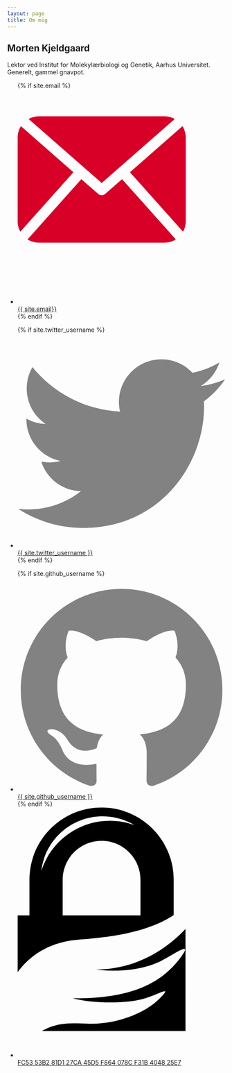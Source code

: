 ```yaml
---
layout: page
title: Om mig
---
```

## Morten Kjeldgaard
Lektor ved Institut for Molekylærbiologi og Genetik, Aarhus
Universitet. Generelt, gammel gnavpot.


<ul class="social-media-list">

{% if site.email %}
<li>
    <a href="mailto:{{ site.email }}">
        <span class="icon">
            <svg viewBox="0 0 600 600">
                <path fill="#D80027" d="M485.211,363.906c0,10.637-2.992,20.498-7.785,29.174L324.225,221.67l151.54-132.584   c5.895,9.355,9.446,20.344,9.446,32.219V363.906z M242.606,252.793l210.863-184.5c-8.653-4.737-18.397-7.642-28.908-7.642H60.651   c-10.524,0-20.271,2.905-28.889,7.642L242.606,252.793z M301.393,241.631l-48.809,42.734c-2.855,2.487-6.41,3.729-9.978,3.729   c-3.57,0-7.125-1.242-9.98-3.729l-48.82-42.736L28.667,415.23c9.299,5.834,20.197,9.329,31.983,9.329h363.911   c11.784,0,22.687-3.495,31.983-9.329L301.393,241.631z M9.448,89.085C3.554,98.44,0,109.429,0,121.305v242.602   c0,10.637,2.978,20.498,7.789,29.174l153.183-171.44L9.448,89.085z" />
            </svg>
        </span>
        <span class="username">{{ site.email}}</span>
    </a>
</li>
{% endif %}

{% if site.twitter_username %}
<li>
    <a href="https://twitter.com/{{ site.twitter_username }}">
        <span class="icon  icon--twitter">
            <svg viewBox="0 0 16 16">
                <path fill="#828282" d="M15.969,3.058c-0.586,0.26-1.217,0.436-1.878,0.515c0.675-0.405,1.194-1.045,1.438-1.809 c-0.632,0.375-1.332,0.647-2.076,0.793c-0.596-0.636-1.446-1.033-2.387-1.033c-1.806,0-3.27,1.464-3.27,3.27 c0,0.256,0.029,0.506,0.085,0.745C5.163,5.404,2.753,4.102,1.14,2.124C0.859,2.607,0.698,3.168,0.698,3.767 c0,1.134,0.577,2.135,1.455,2.722C1.616,6.472,1.112,6.325,0.671,6.08c0,0.014,0,0.027,0,0.041c0,1.584,1.127,2.906,2.623,3.206 C3.02,9.402,2.731,9.442,2.433,9.442c-0.211,0-0.416-0.021-0.615-0.059c0.416,1.299,1.624,2.245,3.055,2.271 c-1.119,0.877-2.529,1.4-4.061,1.4c-0.264,0-0.524-0.015-0.78-0.046c1.447,0.928,3.166,1.469,5.013,1.469 c6.015,0,9.304-4.983,9.304-9.304c0-0.142-0.003-0.283-0.009-0.423C14.976,4.29,15.531,3.714,15.969,3.058z"/>
            </svg>
        </span>
        <span class="username">{{ site.twitter_username }}</span>
    </a>
</li>
{% endif %}

{% if site.github_username %}
<li>
    <a href="https://github.com/{{ site.github_username }}">
        <span class="icon icon--github">
            <svg viewBox="0 0 16 16">
                <path fill="#828282" d="M7.999,0.431c-4.285,0-7.76,3.474-7.76,7.761 c0,3.428,2.223,6.337,5.307,7.363c0.388,0.071,0.53-0.168,0.53-0.374c0-0.184-0.007-0.672-0.01-1.32 c-2.159,0.469-2.614-1.04-2.614-1.04c-0.353-0.896-0.862-1.135-0.862-1.135c-0.705-0.481,0.053-0.472,0.053-0.472 c0.779,0.055,1.189,0.8,1.189,0.8c0.692,1.186,1.816,0.843,2.258,0.645c0.071-0.502,0.271-0.843,0.493-1.037 C4.86,11.425,3.049,10.76,3.049,7.786c0-0.847,0.302-1.54,0.799-2.082C3.768,5.507,3.501,4.718,3.924,3.65 c0,0,0.652-0.209,2.134,0.796C6.677,4.273,7.34,4.187,8,4.184c0.659,0.003,1.323,0.089,1.943,0.261 c1.482-1.004,2.132-0.796,2.132-0.796c0.423,1.068,0.157,1.857,0.077,2.054c0.497,0.542,0.798,1.235,0.798,2.082 c0,2.981-1.814,3.637-3.543,3.829c0.279,0.24,0.527,0.713,0.527,1.437c0,1.037-0.01,1.874-0.01,2.129 c0,0.208,0.14,0.449,0.534,0.373c3.081-1.028,5.302-3.935,5.302-7.362C15.76,3.906,12.285,0.431,7.999,0.431z"/>
            </svg>
        </span>
        <span class="username">{{ site.github_username }}</span>
    </a>
</li>
{% endif %}

<li>
    <a href="{{ site.baseurl}}/404825e7.txt">
        <span class="icon">
            <svg viewBox="10 10 50 60">
                <path d="M 10,35.8926 l 2.8387,0 0,-8.5449 C 12.8387,17.7686 20.6073,10 30.1863,10 c 9.5793,0 17.3474,7.7686 17.3474,17.3477 l 0,8.4605 c -0.041,0.0287 -0.0818,0.0568 -0.122,0.0844 l 3e-4,0 -0.0264,0.0178 -0.003,0.002 -0.003,0.0017 -0.003,0.0019 -0.0131,0.009 -0.0155,0.0105 -0.003,0.0021 -0.017,0.0115 -8e-4,6e-4 -0.007,0.0045 -0.004,0.0025 -0.008,0.0057 -0.002,0.0013 -0.0103,0.0069 -1e-4,0 -0.0103,0.007 -0.0139,0.0093 -0.007,0.0045 -0.006,0.0037 -0.005,0.0031 -0.0156,0.0106 -0.0151,0.0099 -7e-4,5e-4 -0.0196,0.013 -0.004,0.0028 -0.0239,0.0157 -0.002,0.0014 -0.01,0.0065 -3e-4,2e-4 -0.004,0.0024 -0.0313,0.0205 -0.005,0.0032 -0.007,0.0045 -0.003,0.0019 -0.002,0.0015 -0.0161,0.0105 -0.002,9e-4 -4e-4,3e-4 -10e-4,6e-4 -0.0184,0.0119 -0.004,0.0025 -0.006,0.0038 -0.006,0.0035 -0.004,0.0027 -0.01,0.0063 -0.009,0.0058 -7e-4,3e-4 -0.01,0.0063 -10e-4,7e-4 -0.009,0.0054 -0.003,0.0018 -0.007,0.0045 -0.005,0.0028 -0.005,0.0032 -0.006,0.0039 -0.004,0.0022 -0.0527,0.0331 -0.0112,0.0068 -0.003,0.0017 -0.0282,0.0175 -0.002,0.0014 -0.0321,0.0195 -8e-4,5e-4 -0.002,0.0014 -0.009,0.0052 -5e-4,3e-4 -0.009,0.0056 -10e-4,6e-4 -0.008,0.0049 -0.008,0.0048 -10e-4,7e-4 -0.004,0.0026 -0.0139,0.0083 -0.007,0.0045 -0.0106,0.0064 -0.031,0.0182 -0.031,0.0182 -0.0312,0.0183 -0.0312,0.0184 -0.063,0.0368 -0.0317,0.0184 -0.0318,0.0186 -0.0132,0.0076 -0.0831,0.048 -0.0323,0.0186 -0.0326,0.0186 -0.0326,0.0188 -0.0429,0.0245 -0.056,0.0317 -0.0332,0.0188 -0.129,0.0725 -0.006,0.003 -0.034,0.0189 -0.034,0.0191 -0.008,0.0042 -0.0453,0.025 -0.1017,0.0559 -0.0478,0.0262 c -0.0488,0.0265 -0.0981,0.0532 -0.1479,0.0799 l -0.0127,0.0069 -0.0232,0.0124 -0.0724,0.0385 -0.0364,0.0194 -0.006,0.0032 -0.0669,0.0353 -3e-4,2e-4 -0.037,0.0193 -0.0106,0.0055 -0.0638,0.0334 -0.0374,0.0194 -0.0343,0.0177 c -0.0467,0.0242 -0.0939,0.0484 -0.1415,0.0726 l -0.0389,0.0198 c -0.0559,0.0283 -0.1124,0.0568 -0.1695,0.0852 l -5e-4,2e-4 c -0.0545,0.0271 -0.1095,0.0543 -0.1651,0.0815 l -0.0552,0.027 c -0.0604,0.0293 -0.1213,0.0589 -0.183,0.0884 l -3e-4,0 C 41.048,39.1683 35.5232,40.9193 25.035,41.6722 17.5215,42.212 12.9666,45.519 9.9957,49.51 l 0,-13.6174 z
                    m 10.8293,0 18.7139,0 0,-8.5449 c 0,-5.1671 -4.19,-9.3571 -9.3569,-9.3571 -5.1668,0 -9.357,4.19 -9.357,9.3571 l 0,8.5449 z
                    m 24.2416,1.3477 c -0.056,0.0283 -0.1123,0.0567 -0.1695,0.0852 M 38.0448,14.1967 c -2.2246,-1.3293 -4.8253,-2.0941 -7.6044,-2.0941 -7.6178,0 -13.897,5.7395 -14.7512,13.1284 2.2332,-6.9868 8.7795,-12.0479 16.5063,-12.0479 2.0525,0 4.0218,0.358 5.8493,1.0136 z
                    m 12.3278,24.9666 0,24.4853 -34.5405,0 c 3.8076,-2.117 6.6453,-1.9014 11.3452,-1.7528 6.4003,0.2024 13.4724,-2.4788 16.9505,-6.029 3.4785,-3.5506 -0.3148,-0.8401 -4.2524,0.1588 -3.9382,0.9983 -11.5585,1.1046 -16.6522,-0.2343 16.043,0.2187 22.2867,-4.9709 25.8324,-9.6186 3.5455,-4.6476 -1.5335,-0.8069 -4.8238,0.7953 -3.2901,1.6037 -9.0284,2.7494 -15.3383,1.9139 9.5512,-0.0198 16.8185,-4.7928 21.4791,-9.7186 z">
            </svg>
       </span>
       <span class="username">FC53 53B2 81D1 27CA 45D5  F864 078C F31B 4048 25E7</span>
   </a>
</li>
</ul>
